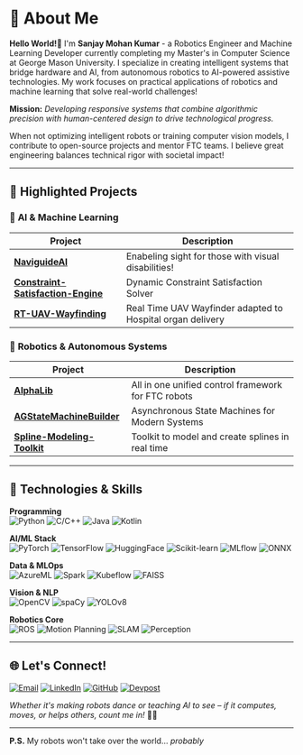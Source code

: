 # 👋 About Me

**Hello World!🤖** I'm **Sanjay Mohan Kumar** - a Robotics Engineer and Machine Learning Developer currently completing my Master's in Computer Science at George Mason University. I specialize in creating intelligent systems that bridge hardware and AI, from autonomous robotics to AI-powered assistive technologies. My work focuses on practical applications of robotics and machine learning that solve real-world challenges!

**Mission:** *Developing responsive systems that combine algorithmic precision with human-centered design to drive technological progress.*

When not optimizing intelligent robots or training computer vision models, I contribute to open-source projects and mentor FTC teams. 
I believe great engineering balances technical rigor with societal impact!

---

## 🚀 Highlighted Projects

### 🧠 **AI & Machine Learning**
| Project | Description |
|---------|-------------|
| **[NaviguideAI](https://github.com/San68bot/EnvironmentalSafetyNavigation)** |  Enabeling sight for those with visual disabilities! |
| **[Constraint-Satisfaction-Engine](https://github.com/San68bot/Constraint-Satisfaction-Engine)** |  Dynamic Constraint Satisfaction Solver |
| **[RT-UAV-Wayfinding](https://github.com/San68bot/RT-Drone-Wayfinding)** |  Real Time UAV Wayfinder adapted to Hospital organ delivery |

### 🤖 **Robotics & Autonomous Systems**
| Project | Description |
|---------|-------------|
| **[AlphaLib](https://github.com/San68bot/AlphaLib)** |  All in one unified control framework for FTC robots |
| **[AGStateMachineBuilder](https://github.com/San68bot/AlphaLib/tree/main/AGStateMachine)** |  Asynchronous State Machines for Modern Systems |
| **[Spline-Modeling-Toolkit](https://github.com/San68bot/LearningSplines)** |  Toolkit to model and create splines in real time |

---

## 🔧 **Technologies & Skills**

**Programming**  
![Python](https://img.shields.io/badge/-Python-3776AB?logo=python&logoColor=white)
![C/C++](https://img.shields.io/badge/-C/C++-00599C?logo=c%2B%2B&logoColor=white)
![Java](https://img.shields.io/badge/-Java-007396?logo=java)
![Kotlin](https://img.shields.io/badge/-Kotlin-7F52FF?logo=kotlin&logoColor=white)

**AI/ML Stack**  
![PyTorch](https://img.shields.io/badge/-PyTorch-EE4C2C?logo=pytorch)
![TensorFlow](https://img.shields.io/badge/-TensorFlow-FF6F00?logo=tensorflow)
![HuggingFace](https://img.shields.io/badge/-HuggingFace-FFD21E?logo=huggingface)
![Scikit-learn](https://img.shields.io/badge/-Scikit--learn-F7931E?logo=scikit-learn)
![MLflow](https://img.shields.io/badge/-MLflow-0194E1?logo=mlflow)
![ONNX](https://img.shields.io/badge/-ONNX-005CED?logo=onnx)

**Data & MLOps**  
![AzureML](https://img.shields.io/badge/-Azure_ML-0089D6?logo=microsoft-azure)
![Spark](https://img.shields.io/badge/-Apache_Spark-E25A1C?logo=apache-spark)
![Kubeflow](https://img.shields.io/badge/-Kubeflow-326CE5?logo=kubeflow)
![FAISS](https://img.shields.io/badge/-FAISS-00C4CC)

**Vision & NLP**  
![OpenCV](https://img.shields.io/badge/-OpenCV-5C3EE8?logo=opencv)
![spaCy](https://img.shields.io/badge/-spaCy-09A3D5?logo=spacy)
![YOLOv8](https://img.shields.io/badge/-YOLOv8-00FFFF)

**Robotics Core**  
![ROS](https://img.shields.io/badge/-ROS-22314E?logo=ros)
![Motion Planning](https://img.shields.io/badge/Motion--Planning-008CBA)
![SLAM](https://img.shields.io/badge/-SLAM-FF6F00?logo=gazebo)
![Perception](https://img.shields.io/badge/-Perception-FF6F00?logo=gazebo)

---

## 🌐 Let's Connect!

[![Email](https://img.shields.io/badge/-Email-EA4335?style=for-the-badge&logo=gmail)](mailto:smohanku@gmu.edu)
[![LinkedIn](https://img.shields.io/badge/-LinkedIn-0A66C2?style=for-the-badge&logo=linkedin)](https://www.linkedin.com/in/smohanku/)
[![GitHub](https://img.shields.io/badge/-GitHub-181717?style=for-the-badge&logo=github)](https://github.com/San68bot)
[![Devpost](https://img.shields.io/badge/-Devpost-003E54?style=for-the-badge&logo=devpost)](https://devpost.com/San68bot)

*Whether it's making robots dance or teaching AI to see – if it computes, moves, or helps others, count me in!* 🚀✨

---

**P.S.** My robots won't take over the world... *probably*
